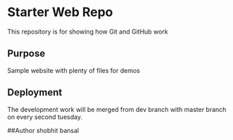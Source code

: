 # Starter Web Repo

This repository is for showing how Git and GitHub work

## Purpose

Sample website with plenty of files for demos

## Deployment

The development work will be merged from dev branch with master branch on every second tuesday.

##Author
shobhit bansal